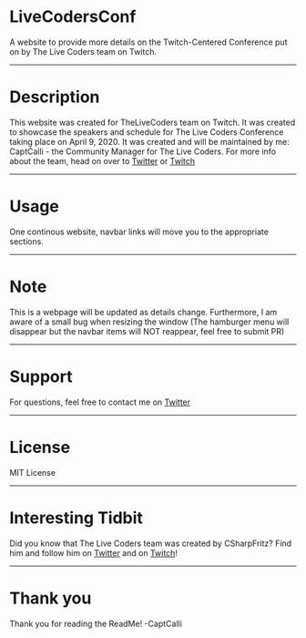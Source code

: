 # LiveCodersConf

A website to provide more details on the Twitch-Centered Conference put on by The Live Coders team on Twitch.  

---

# Description

This website was created for TheLiveCoders team on Twitch. It was created to showcase the speakers and schedule for The Live Coders Conference taking place on April 9, 2020. It was created and will be maintained by me: CaptCalli - the Community Manager for The Live Coders.
For more info about the team, head on over to [Twitter](https://twitter.com/thelivecoders) or [Twitch](https://www.twitch.tv/thelivecoders)

---

# Usage

One continous website, navbar links will move you to the appropriate sections. 

---

# Note

This is a webpage will be updated as details change. 
Furthermore, I am aware of a small bug when resizing the window (The hamburger menu will disappear but the navbar items will NOT reappear, feel free to submit PR)

---

# Support

For questions, feel free to contact me on [Twitter](https://twitter.com/captcalli)

---

# License

MIT License

---

# Interesting Tidbit
Did you know that The Live Coders team was created by CSharpFritz? Find him and follow him on [Twitter](https://twitter.com/csharpfritz) and on [Twitch](https://www.twitch.tv/csharpfritz)!

---

# Thank you

Thank you for reading the ReadMe!
-CaptCalli